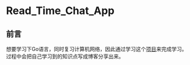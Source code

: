 # Read_Time_Chat_App

## 前言
想要学习下Go语言，同时复习计算机网络，因此通过学习这个[项目](https://www.thepolyglotdeveloper.com/2016/12/create-real-time-chat-app-golang-angular-2-websockets/)来完成学习。
过程中会把自己学习到的知识点写成博客分享出来。
